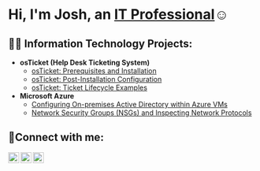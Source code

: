 <h1>Hi, I'm Josh, an <a href="https://linkedin.com/in/jperez2311">IT Professional</a>☺</h1>

<h2>👨‍💻 Information Technology Projects:</h2>

- <b>osTicket (Help Desk Ticketing System)</b>
  - [osTicket: Prerequisites and Installation](https://github.com/jeffperez94/osticket-prereqs)
  - [osTicket: Post-Installation Configuration](https://github.com/jeffperez94/post-install-config)
  - [osTicket: Ticket Lifecycle Examples](https://github.com/jeffperez94/ticket-lifecycle)
- <b>Microsoft Azure</b>
  - [Configuring On-premises Active Directory within Azure VMs](https://github.com/jeffperez94/configure-ad)
  - [Network Security Groups (NSGs) and Inspecting Network Protocols](https://github.com/jeffperez94/azure-network-protocols)

<h2>🤳Connect with me:</h2>

[<img align="left" alt="Josh | Twitter" width="22px" src="https://cdn.jsdelivr.net/npm/simple-icons@v3/icons/twitter.svg" />][twitter]
[<img align="left" alt="Josh | LinkedIn" width="22px" src="https://cdn.jsdelivr.net/npm/simple-icons@v3/icons/linkedin.svg" />][linkedin]
[<img align="left" alt="Josh | Instagram" width="22px" src="https://cdn.jsdelivr.net/npm/simple-icons@v3/icons/instagram.svg" />][instagram]

[twitter]: https://twitter.com/whattafiasco
[instagram]: https://www.instagram.com/whattafiasco_
[linkedin]: https://linkedin.com/in/jperez2311
